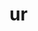 <!--
SPDX-FileCopyrightText: 2022 Foundation Devices Inc.

SPDX-License-Identifier: GPL-3.0-or-later
-->

# ur
